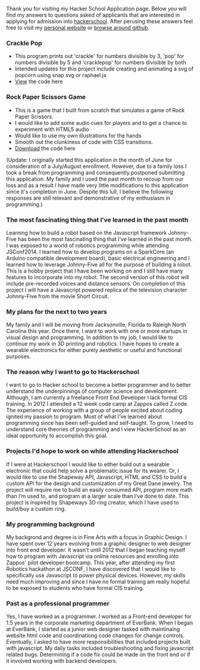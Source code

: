 Thank you for visiting my Hacker School Application page. Below you will find my answers to questions asked of applicants that are interested in applying for admission into [hackerschool](www.hackerschool.com/apply). After perusing these answers feel free to visit my [personal website](http://www.jannaee.com) or [browse around github](http://www.github.com/jannaee).

### Crackle Pop
* This program prints out 'crackle' for numbers divisible by 3, 'pop' for numbers divisible by 5 and 'cracklepop' for numbers divisible by both
* Intended updates for this project include creating and animating a svg of popcorn using snap svg or raphael.js
* [View](https://github.com/jannaee/hackapp/blob/master/cracklepop-final.html) the code here

### Rock Paper Scissors Game
* This is a game that I built from scratch that simulates a game of Rock Paper Scissors.
* I would like to add some audio cues for players and to get a chance to experiment with HTML5 audio
* Would like to use my own illustrations for the hands
* Smooth out the clunkiness of code with CSS transitions.
* [Download](https://github.com/jannaee/hackapp/archive/master.zip) the code here


(Update: I originally started this application in the month of June for consideration of a July/August enrollment. However, due to a family loss I took a break from programming and consequently postponed submitting this application. My family and I used the past month to recoup from our loss and as a result I have made very little modifications to this application since it's completion in June. Despite this lull, I believe the following responses are still relevant and demonstrative of my enthusiasm in programming.) 

### The most fascinating thing that I’ve learned in the past month
Learning how to build a robot based on the Javascript framework Johnny-Five has been the most fascinating thing that I’ve learned in the past month. I was exposed to a world of robotics programming while attending JSConf2014. I learned how to develop programs on a SparkCore (an Arduino compatible development board), basic electrical engineering and I learned how to leverage Johnny-Five all for the purpose of building a robot. This is a hobby project that I have been working on and I still have many features to incorporate into my robot. The second version of this robot will include pre-recorded voices and distance sensors. On completion of this project I will have a Javascript powered replica of the television character Johnny-Five from the movie Short Circuit. 

### My plans for the next to two years
My family and I will be moving from Jacksonville, Florida to Raleigh North Carolina this year. Once there, I want to work with one or more startups in visual design and programming. In addition to my job, I would like to continue my work in 3D printing and robotics. I have hopes to create a wearable electronics for either purely aesthetic or useful and functional purposes. 

### The reason why I want to go to Hackerschool
I want to go to Hacker school to become a better programmer and to better understand the underpinnings of computer science and development. Although, I am currently a freelance Front End Developer I lack formal CIS training. In 2012 I attended a 12 week code camp at Zappos called Z.code. The experience of working with a group of people excited about coding ignited my passion to program. Most of what I’ve learned about programming since has been self-guided and self-taught. To grow, I need to understand core theories of programming and I view HackerSchool as an ideal opportunity to accomplish this goal. 
 
### Projects I'd hope to work on while attending Hackerschool
If I were at Hackerschool I would like to either build out a wearable electronic that could help solve a problematic issue for its wearer. Or, I would like to use the Shapeway API, Javascript, HTML and CSS to build a custom API for the design and customization of my Great Dane jewelry. The project will require me to build an easily consumed API, program more math than I’m used to, and program at a larger scale than I’ve done to date. This project is inspired by Shapeways 3D ring creator, which I have used to build/buy a custom ring. 

### My programming background
My backgrond and degree is in Fine Arts with a focus in Graphic Design. I have spent over 12 years evolving from a graphic designer to web designer into front end developer. It wasn't until 2012 that I began teaching myself how to program with Javascript via online resources and enrolling into Zappos' pilot developer bootcamp. This year, after attending my first Robotics hackathon at JSCONF, I have discovered that I would like to specifically use Javascript to power physical devices. However, my skills need much improving and since I have no formal training am really hopeful to be exposed to students who have formal CIS training.


### Past as a professional programmer
Yes, I have worked as a programmer. I worked as a Front-end developer for 1.5 years in the corporate marketing department of EverBank. When I began at EverBank, I started as a junior web designer tasked with maintinaing website html code and coordinationg code changes for change controls. Eventually, I asked to have more responsibilities that included projects built with javascript. My daily tasks included troubleshooting and fixing javascript related bugs. Determining if a code fix could be made on the front end or if it involved working with backend developers. 
